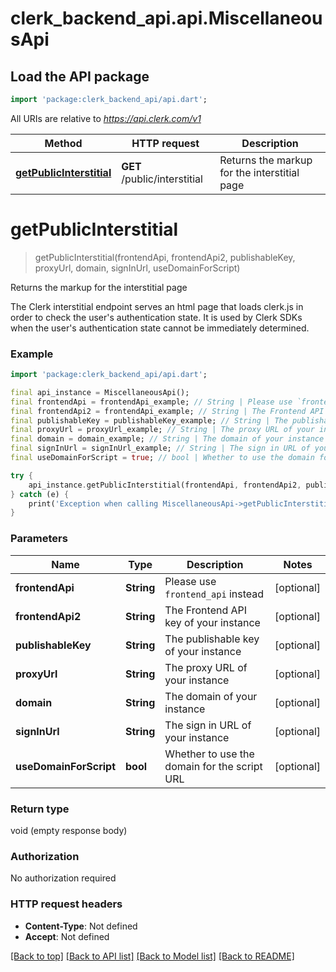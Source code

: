 # clerk_backend_api.api.MiscellaneousApi

## Load the API package
```dart
import 'package:clerk_backend_api/api.dart';
```

All URIs are relative to *https://api.clerk.com/v1*

Method | HTTP request | Description
------------- | ------------- | -------------
[**getPublicInterstitial**](MiscellaneousApi.md#getpublicinterstitial) | **GET** /public/interstitial | Returns the markup for the interstitial page


# **getPublicInterstitial**
> getPublicInterstitial(frontendApi, frontendApi2, publishableKey, proxyUrl, domain, signInUrl, useDomainForScript)

Returns the markup for the interstitial page

The Clerk interstitial endpoint serves an html page that loads clerk.js in order to check the user's authentication state. It is used by Clerk SDKs when the user's authentication state cannot be immediately determined.

### Example
```dart
import 'package:clerk_backend_api/api.dart';

final api_instance = MiscellaneousApi();
final frontendApi = frontendApi_example; // String | Please use `frontend_api` instead
final frontendApi2 = frontendApi_example; // String | The Frontend API key of your instance
final publishableKey = publishableKey_example; // String | The publishable key of your instance
final proxyUrl = proxyUrl_example; // String | The proxy URL of your instance
final domain = domain_example; // String | The domain of your instance
final signInUrl = signInUrl_example; // String | The sign in URL of your instance
final useDomainForScript = true; // bool | Whether to use the domain for the script URL

try {
    api_instance.getPublicInterstitial(frontendApi, frontendApi2, publishableKey, proxyUrl, domain, signInUrl, useDomainForScript);
} catch (e) {
    print('Exception when calling MiscellaneousApi->getPublicInterstitial: $e\n');
}
```

### Parameters

Name | Type | Description  | Notes
------------- | ------------- | ------------- | -------------
 **frontendApi** | **String**| Please use `frontend_api` instead | [optional] 
 **frontendApi2** | **String**| The Frontend API key of your instance | [optional] 
 **publishableKey** | **String**| The publishable key of your instance | [optional] 
 **proxyUrl** | **String**| The proxy URL of your instance | [optional] 
 **domain** | **String**| The domain of your instance | [optional] 
 **signInUrl** | **String**| The sign in URL of your instance | [optional] 
 **useDomainForScript** | **bool**| Whether to use the domain for the script URL | [optional] 

### Return type

void (empty response body)

### Authorization

No authorization required

### HTTP request headers

 - **Content-Type**: Not defined
 - **Accept**: Not defined

[[Back to top]](#) [[Back to API list]](../README.md#documentation-for-api-endpoints) [[Back to Model list]](../README.md#documentation-for-models) [[Back to README]](../README.md)

